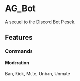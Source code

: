 # AG_Bot
A sequel to the Discord Bot Piesek.

## Features

### Commands

#### Moderation
Ban, Kick, Mute, Unban, Unmute